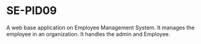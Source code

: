 # SE-PID09
A web base application on Employee Management System. It manages the employee in an organization. It handles the admin and Employee.
